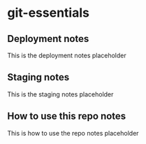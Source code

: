 # git-essentials

## Deployment notes
This is the deployment notes placeholder

## Staging notes
This is the staging notes placeholder

## How to use this repo notes
This is how to use the repo notes placeholder
